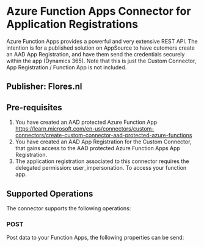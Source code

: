 # Azure Function Apps Connector for Application Registrations
Azure Function Apps provides a powerful and very extensive REST API.
The intention is for a published solution on AppSource to have cutomers create an AAD App Registration, and have them send the credentials securely within the app (Dynamics 365). 
Note that this is just the Custom Connector, App Registration / Function App is not included. 

## Publisher: Flores.nl

## Pre-requisites
1. You have created an AAD protected Azure Function App https://learn.microsoft.com/en-us/connectors/custom-connectors/create-custom-connector-aad-protected-azure-functions
2. You have created an AAD App Registration for the Custom Connector, that gains access to the AAD protected Azure Function Apps App Registration. 
2. The application registration associated to this connector requires the delegated permission: user_impersonation. To access your function app.

## Supported Operations
The connector supports the following operations:

### POST
Post data to your Function Apps, the following properties can be send: